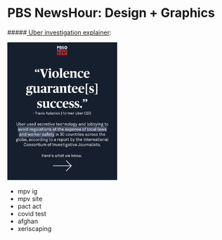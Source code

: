 # PBS NewsHour: Design + Graphics 

#####<a href="https://www.instagram.com/p/Cf9pnajFWp8/?utm_source=ig_web_copy_link">
Uber investigation explainer</a>:    

<a href="https://www.instagram.com/p/Cf9pnajFWp8/?utm_source=ig_web_copy_link">
<img src="images/uber.png" alt="uber graphic" width="250px" text-align=center/>
</a>

- mpv ig
- mpv site
- pact act
- covid test
- afghan
- xeriscaping
